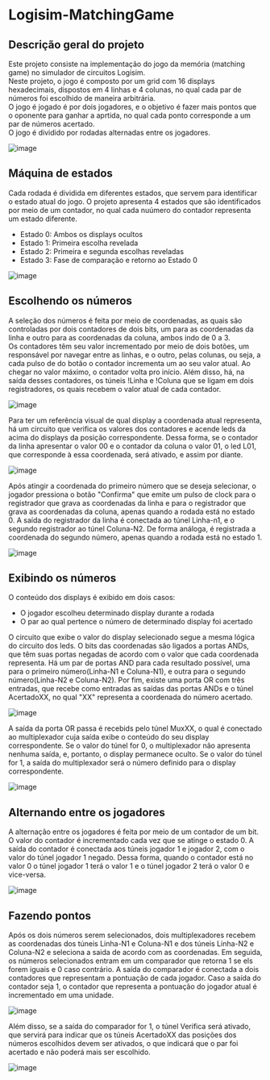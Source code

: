 # Logisim-MatchingGame

## Descrição geral do projeto
Este projeto consiste na implementação do jogo da memória (matching game) no simulador de circuitos Logisim.  
Neste projeto, o jogo é composto por um grid com 16 displays hexadecimais, dispostos em 4 linhas e 4 colunas, no qual cada par de números foi escolhido de maneira arbitrária.  
O jogo é jogado é por dois jogadores, e o objetivo é fazer mais pontos que o oponente para ganhar a aprtida, no qual cada ponto corresponde a um par de números acertado.  
O jogo é dividido por rodadas alternadas entre os jogadores.  

![image](https://github.com/user-attachments/assets/9ef04b21-f6a8-4f22-9a7f-666998a5601d)


## Máquina de estados
Cada rodada é dividida em diferentes estados, que servem para identificar o estado atual do jogo. O projeto apresenta 4 estados que são identificados por meio de um contador, no qual cada nuúmero do contador representa um estado diferente.

* Estado 0: Ambos os displays ocultos
* Estado 1: Primeira escolha revelada
* Estado 2: Primeira e segunda escolhas reveladas
* Estado 3: Fase de comparação e retorno ao Estado 0  

![image](https://github.com/user-attachments/assets/abaa8cb2-cc42-471d-aaa2-25c955e0b82e)

## Escolhendo os números
A seleção dos números é feita por meio de coordenadas, as quais são controladas por dois contadores de dois bits, um para as coordenadas da linha e outro para as coordenadas da coluna, ambos indo de 0 a 3.  
Os contadores têm seu valor incrementado por meio de dois botões, um responsável por navegar entre as linhas, e o outro, pelas colunas, ou seja, a cada pulso de do botão o contador incrementa um ao seu valor atual. Ao chegar no valor máximo, o
contador volta pro início. Além disso, há, na saída desses contadores, os túneis !Linha e !Coluna que se ligam em dois registradores, os quais recebem o valor atual de cada contador. 

![image](https://github.com/user-attachments/assets/8f860c5a-bd1c-4163-a2d6-7e987344a1cb)  

Para ter um referência visual de qual display a coordenada atual representa, há um circuito que verifica os valores dos contadores e acende leds da acima do displays da posição correspondente. Dessa forma, se o contador da linha apresentar o valor 00 e o
contador da coluna o valor 01, o led L01, que corresponde à essa coordenada, será ativado, e assim por diante.  

![image](https://github.com/user-attachments/assets/7822b0d9-5122-417a-be08-276ed970d20f)  

Após atingir a coordenada do primeiro número que se deseja selecionar, o jogador pressiona o botão "Confirma" que emite um pulso de clock para o registrador que grava as coordenadas da linha e para o registrador que grava as coordenadas da coluna, apenas
quando a rodada está no estado 0.
A saída do registrador da linha é conectada ao túnel Linha-n1, e o segundo registrador ao túnel Coluna-N2. De forma análoga, é registrada a coordenada do segundo número, apenas quando a rodada está no estado 1.  

![image](https://github.com/user-attachments/assets/fcfcc7c5-db58-4f41-80f3-9166dbc280a7)

## Exibindo os números
O conteúdo dos displays é exibido em dois casos:
* O jogador escolheu determinado display durante a rodada
* O par ao qual pertence o número de determinado display foi acertado

O circuito que exibe o valor do display selecionado segue a mesma lógica do circuito dos leds. O bits das coordenadas são ligados a portas ANDs, que têm suas portas negadas de acordo com o valor que cada coordenada representa.
Há um par de portas AND para cada resultado possível, uma para o primeiro número(Linha-N1 e Coluna-N1), e outra para o segundo número(Linha-N2 e Coluna-N2).
Por fim, existe uma porta OR com três entradas, que recebe como entradas as saídas das portas ANDs e o túnel AcertadoXX, no qual "XX" representa a coordenada do número acertado.

![image](https://github.com/user-attachments/assets/5a7eb827-288e-448e-a8ea-741b95c6c67b)  

A saída da porta OR passa é recebids pelo túnel MuxXX, o qual é conectado ao multiplexador cuja saída exibe o conteúdo do seu display correspondente. Se o valor do túnel for 0, o multiplexador não apresenta nenhuma saída, e, portanto, o display permanece
oculto. Se o valor do túnel for 1, a saída do multiplexador será o número definido para o display correspondente.  

![image](https://github.com/user-attachments/assets/4c3fe76b-c6b4-4e86-b6c9-0bef4fadea11)

## Alternando entre os jogadores
A alternação entre os jogadores é feita por meio de um contador de um bit. O valor do contador é incrementado cada vez que se atinge o estado 0. A saída do contador é conectada aos túneis jogador 1 e jogador 2, com o valor do túnel jogador 1 negado.
Dessa forma, quando o contador está no valor 0 o túnel jogador 1 terá o valor 1 e o túnel jogador 2 terá o valor 0 e vice-versa.  

![image](https://github.com/user-attachments/assets/9965cbb6-c7be-46e3-adff-930229433265)

## Fazendo pontos
Após os dois números serem selecionados, dois multiplexadores recebem as coordenadas dos túneis Linha-N1 e Coluna-N1 e dos túneis Linha-N2 e Coluna-N2 e seleciona a saida de acordo com as coordenadas. Em seguida, os números selecionados entram em um
comparador que retorna 1 se els forem iguais e 0 caso contrário. A saída do comparador é conectada a dois contadores que representam a pontuação de cada jogador. Caso a saída do contador seja 1, o contador que representa a pontuação do jogador atual é
incrementado em uma unidade.  

![image](https://github.com/user-attachments/assets/0bee3132-99ad-4061-afa2-6c76f1b0359f)

Além disso, se a saída do comparador for 1, o túnel Verifica será ativado, que servirá para indicar que os túneis AcertadoXX das posições dos números escolhidos devem ser ativados, o que indicará que o par foi acertado e não poderá mais ser escolhido.  

![image](https://github.com/user-attachments/assets/b0345e9b-09ee-4ed6-91b1-01413432f6ca)

